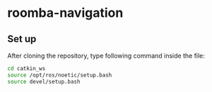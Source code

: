 # roomba-navigation
## Set up
After cloning the repository, type following command inside the file:
```bash
cd catkin_ws
source /opt/ros/noetic/setup.bash
source devel/setup.bash
```
